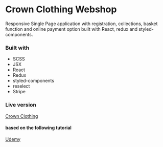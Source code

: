 # Crown Clothing Webshop

Responsive Single Page application with registration, collections, basket function and online payment option built with React, redux and styled-components.

### Built with
 - SCSS
 - JSX
 - React
 - Redux
 - styled-components
 - reselect
 - Stripe

### Live version
[Crown Clothing](https://crown.siposrmark.com)
#### based on the following tutorial
[Udemy](https://www.udemy.com/course/complete-react-developer-zero-to-mastery/)
